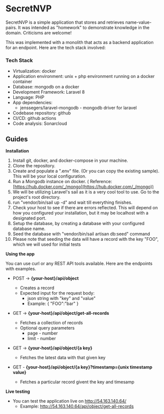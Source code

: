 # SecretNVP

SecretNVP is a simple application that stores and retrieves name-value-pairs. It was intended as "homework" to demonstrate knowledge in the domain. Criticisms are welcome!

This was implemented with a monolith that acts as a backend application for an endpoint. Here are the tech stack involved: 

### Tech Stack
* Virtualization: docker
* Application environment: unix + php environment running on a docker container 
* Database: mongodb on a docker
* Development Framework: Laravel 8
* Language: PHP
* App dependencies: 
	* jenssegers/laravel-mongodb - mongodb driver for laravel
* Codebase repository: github
* CI/CD: github actions
* Code analysis: Sonarcloud

## Guides

**Installation**

1.  Install git, docker, and docker-compose in your machine.
2.  Clone the repository.
3.  Create and populate a ".env" file. (Or you can copy the existing sample). This will be your local configuration.
4.  Run a Mongodb instance on docker. ( Reference: [https://hub.docker.com/_/mongo](https://hub.docker.com/_/mongo))
5.  We will be utilizing Laravel's sail as it is a very cool tool to use. Go to the project's root directory.
6.  run "vendor/bin/sail up -d" and wait till everything finishes.
7.  Check your host to see if there are errors reflected. This will depend on how you configured your installation, but it may be localhost with a designated port.
8.  Setup the database, by creating a database with your configured database name.
9.  Seed the database with "vendor/bin/sail artisan db:seed" command
10.  Please note that seeding the data will have a record with the key "FOO", which we will used for initial tests

**Using the app**

You can use curl or any REST API tools available. Here are the endpoints with examples.

* POST -> **{your-host}/api/object**
	* Creates a record
	* Expected input for the request body:
		* json string with "key" and "value"
		* Example: { "FOO":"bar" }
		
* GET -> **{your-host}/api/object/get-all-records**
	* Fetches a collection of records
	* Optional query parameters
		* page - number
		* limit - number
* GET -> **{your-host}/api/object/{a key}**
	* Fetches the latest data with that given key
* GET - **{your-host}/api/object/{a key}?timestamp={unix timestamp value}**
	* Fetches a particular record givent the key and timesamp

**Live testing**
- You can test the application live on http://54.163.140.64/
	- Example: http://54.163.140.64/api/object/get-all-records